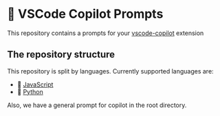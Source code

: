# 🤖 VSCode Copilot Prompts

This repository contains a prompts for your [vscode-copilot](https://code.visualstudio.com/docs/copilot/overview) extension

## The repository structure

This repository is split by languages. Currently supported languages are:

- 📜 [JavaScript](./javascript)
- 🐍 [Python](./python)

Also, we have a general prompt for copilot in the root directory.
